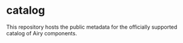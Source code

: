 # catalog
This repository hosts the public metadata for the officially supported catalog of Airy components.
